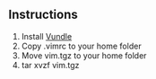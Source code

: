 ## Instructions

1. Install [Vundle](https://github.com/gmarik/Vundle.vim)
2. Copy .vimrc to your home folder
3. Move vim.tgz to your home folder
4. tar xvzf vim.tgz
